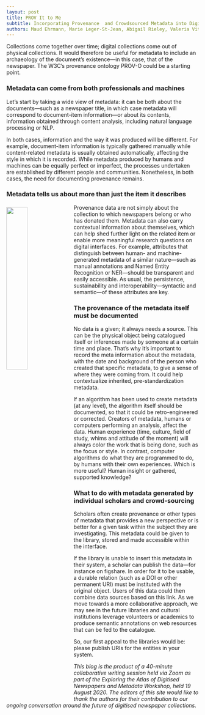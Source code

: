 ```yaml
---
layout: post
title: PROV It to Me
subtitle: Incorporating Provenance  and Crowdsourced Metadata into Digitised Newspaper Collections
authors: Maud Ehrmann, Marie Leger-St-Jean, Abigail Rieley, Valeria Vitale and Ivo Zandhuis
---
```


Collections come together over time; digital collections come out of physical collections. It would therefore be useful for metadata to include an archaeology of the document’s existence—in this case, that of the newspaper. The W3C’s provenance ontology PROV-O could be a starting point.

### Metadata can come from both professionals and machines

Let’s start by taking a wide view of metadata: it can be both about the documents—such as a newspaper title, in which case metadata will correspond to document-item information—or about its contents, information obtained through content analysis, including natural language processing or NLP.

In both cases, information and the way it was produced will be different. For example, document-item information is typically gathered manually while content-related metadata is usually obtained automatically, affecting the style in which it is recorded. While metadata produced by humans and machines can be equally perfect or imperfect, the processes undertaken are established by different people and communities. Nonetheless, in both cases, the need for documenting provenance remains.

### Metadata tells us about more than just the item it describes

<img src="https://cdn.pixabay.com/photo/2017/06/28/10/23/binary-2450188_1280.jpg" style="float: left; padding: 7px 10px 0px 0px;" width="33%">  
Provenance data are not simply about the collection to which newspapers belong or who has donated them. Metadata can also carry contextual information about themselves, which can help shed further light on the related item or enable more meaningful research questions on digital interfaces. For example, attributes that distinguish between human- and machine-generated metadata of a similar nature—such as manual annotations and Named Entity Recognition or NER—should be transparent and easily accessible. As usual, the persistence, sustainability and interoperability—syntactic and semantic—of these attributes are key.

### The provenance of the metadata itself must be documented

No data is a given; it always needs a source. This can be the physical object being catalogued itself or inferences made by someone at a certain time and place. That’s why it’s important to record the meta information about the metadata, with the date and background of the person who created that specific metadata, to give a sense of where they were coming from. It could help contextualize inherited, pre-standardization metadata.

If an algorithm has been used to create metadata (at any level), the algorithm itself should be documented, so that it could be retro-engineered or corrected. Creators of metadata, humans or computers performing an analysis, affect the data. Human experience (time, culture, field of study, whims and attitude of the moment) will always color the work that is being done, such as the focus or style. In contrast, computer algorithms do what they are programmed to do, by humans with their own experiences. Which is more useful? Human insight or gathered, supported knowledge?

### What to do with metadata generated by individual scholars and crowd-sourcing

Scholars often create provenance or other types of metadata that provides a new perspective or is better for a given task within the subject they are investigating. This metadata could be given to the library, stored and made accessible within the interface.

If the library is unable to insert this metadata in their system, a scholar can publish the data—for instance on figshare. In order for it to be usable, a durable relation (such as a DOI or other permanent URI) must be instituted with the original object. Users of this data could then combine data sources based on this link. As we move towards a more collaborative approach, we may see in the future libraries and cultural institutions leverage volunteers or academics to produce semantic annotations on web resources that can be fed to the catalogue.

So, our first appeal to the libraries would be: please publish URIs for the entities in your system.

*This blog is the product of a 40-minute collaborative writing session held via Zoom as part of the Exploring the Atlas of Digitised Newspapers and Metadata Workshop, held 19 August 2020. The editors of this site would like to thank the authors for their contribution to our ongoing conversation around the future of digitised newspaper collections.*
 
 
